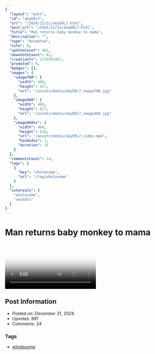 ```yaml
---
{
  "layout": "post",
  "id": "aGyERL7",
  "url": "/2024/12/31/aGyERL7.html",
  "post_url": "/2024/12/31/aGyERL7.html",
  "title": "Man returns baby monkey to mama",
  "description": "",
  "type": "Animated",
  "nsfw": 0,
  "upVoteCount": 881,
  "downVoteCount": 81,
  "creationTs": 1735587807,
  "promoted": 0,
  "badges": [],
  "images": {
    "image700": {
      "width": 460,
      "height": 817,
      "url": "/assets/media/aGyERL7_image700.jpg"
    },
    "image460": {
      "width": 460,
      "height": 817,
      "url": "/assets/media/aGyERL7_image460.jpg"
    },
    "image460sv": {
      "width": 460,
      "height": 816,
      "url": "/assets/media/aGyERL7_video.mp4",
      "hasAudio": 1,
      "duration": 35
    }
  },
  "commentsCount": 24,
  "tags": [
    {
      "key": "wholesome",
      "url": "/tag/wholesome"
    }
  ],
  "interests": [
    "wholesome",
    "animals"
  ]
}
---
```


# Man returns baby monkey to mama

<video controls playsinline loop poster="/assets/media/aGyERL7_image460.jpg">
  <source src="/assets/media/aGyERL7_video.mp4" type="video/mp4">
  Your browser does not support the video tag.
</video>

## Post Information

- Posted on: December 31, 2024
- Upvotes: 881
- Comments: 24

### Tags

- [wholesome](/tag/wholesome)
